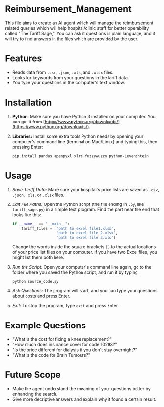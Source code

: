 # Reimbursement_Management
This file aims to create an AI agent which will manage the reimbursement related queries which will help hospital/clinic staff for better operability called "The Tariff Sage,". You can ask it questions in plain language, and it will try to find answers in the files which are provided by the user.

# Features

* Reads data from `.csv`, `.json`, `.xls`, and `.xlsx` files.
* Looks for keywords from your questions in the tariff data.
* You type your questions in the computer's text window.

# Installation

1.  **Python:** Make sure you have Python 3 installed on your computer. You can get it from [https://www.python.org/downloads/](https://www.python.org/downloads/).

2.  **Libraries:** Install some extra tools Python needs by opening your computer's command line (terminal on Mac/Linux) and typing this, then pressing Enter:

    ```bash
    pip install pandas openpyxl xlrd fuzzywuzzy python-Levenshtein
    ```

# Usage

1.  *Save Tariff Data:* Make sure your hospital's price lists are saved as `.csv`, `.json`, `.xls`, or `.xlsx` files.

2.  *Edit File Paths:* Open the Python script (the file ending in `.py`, like `tariff_sage.py`) in a simple text program. Find the part near the end that looks like this:

    ```python
    if __name__ == "__main__":
        tariff_files = ['path to excel file1.xlsx',
                        'path to excel file 2.xlsx',
                        'path to excel file 3.xls']
    ```

    Change the words inside the square brackets `[]` to the actual locations of your price list files on your computer. If you have two Excel files, you might list them both here.

3.  *Run the Script:* Open your computer's command line again, go to the folder where you saved the Python script, and run it by typing:

    ```bash
    python source_code.py
    ```

4.  *Ask Questions:* The program will start, and you can type your questions about costs and press Enter.

5.  *Exit:* To stop the program, type `exit` and press Enter.

# Example Questions

* "What is the cost for fixing a knee replacement?"
* "How much does insurance cover for code 10293?"
* "Is the price different for dialysis if you don't stay overnight?"
* "What is the code for Brain Tumours?" 


# Future Scope

* Make the agent understand the meaning of your questions better by enhancing the search.
* Give more decriptive answers and explain why it found a certain result.
